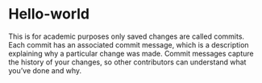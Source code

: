 # Hello-world
This is for academic purposes only
saved changes are called commits. Each commit has an associated commit message, which is a description explaining why a particular change was made. Commit messages capture the history of your changes, so other contributors can understand what you’ve done and why.
